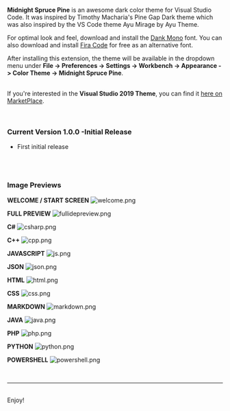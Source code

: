 **Midnight Spruce Pine** is an awesome dark color theme for Visual Studio Code.  It was inspired by Timothy Macharia's Pine Gap Dark theme which was also inspired by the VS Code theme Ayu Mirage by Ayu Theme.

For optimal look and feel, download and install the [Dank Mono](https://dank.sh/) font.  You can also download and install [Fira Code](https://github.com/tonsky/FiraCode) for free as an alternative font.<br />

After installing this extension, the theme will be available in the dropdown menu under **File -> Preferences -> Settings -> Workbench -> Appearance -> Color Theme -> Midnight Spruce Pine**.
<br />
<br />

If you're interested in the **Visual Studio 2019 Theme**, you can find it [here on MarketPlace](https://marketplace.visualstudio.com/items?itemName=jasonhartsoe.midnightsprucepine100).

<br />

### Current Version 1.0.0  -Initial Release
- First initial release<br />
<br />
<br />

### Image Previews

**WELCOME / START SCREEN**
![welcome.png](images/welcome.png)

**FULL PREVIEW**
![fullidepreview.png](images/fullidepreview.png)

**C#**
![csharp.png](images/csharp.png)

**C++**
![cpp.png](images/cpp.png)

**JAVASCRIPT**
![js.png](images/js.png)

**JSON**
![json.png](images/json.png)

**HTML**
![html.png](images/html.png)

**CSS**
![css.png](images/css.png)

**MARKDOWN**
![markdown.png](images/markdown.png)

**JAVA**
![java.png](images/java.png)

**PHP**
![php.png](images/php.png)

**PYTHON**
![python.png](images/python.png)

**POWERSHELL**
![powershell.png](images/powershell.png)

<br />

---

<br />
Enjoy!
